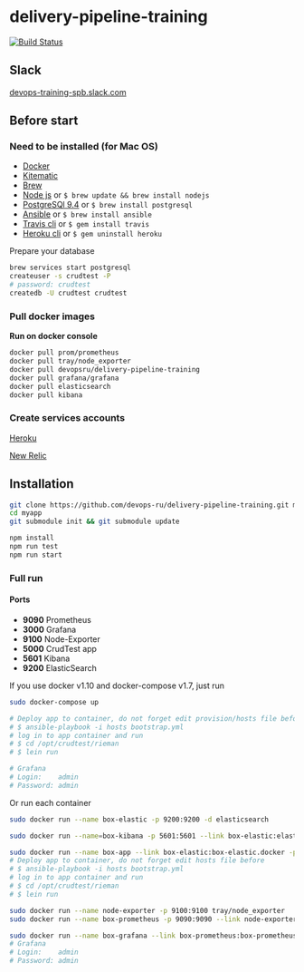# delivery-pipeline-training

[![Build Status](https://travis-ci.org/devops-ru/delivery-pipeline-training.svg?branch=master)](https://travis-ci.org/devops-ru/delivery-pipeline-training)

## Slack

[devops-training-spb.slack.com](https://devops-training-spb.slack.com)

## Before start

### Need to be installed (for Mac OS)

* [Docker](https://docs.docker.com/engine/installation/mac/)
* [Kitematic](https://kitematic.com/)
* [Brew](http://brew.sh/)
* [Node js](https://nodejs.org/en/download/) or ``$ brew update && brew install nodejs``
* [PostgreSQl 9.4](http://www.postgresql.org/download/macosx/) or ``$ brew install postgresql``
* [Ansible](http://docs.ansible.com/ansible/intro_installation.html) or ``$ brew install ansible ``
* [Travis cli](https://github.com/travis-ci/travis.rb) or ``$ gem install travis``
* [Heroku cli](https://devcenter.heroku.com/articles/heroku-command) or ``$ gem uninstall heroku``

Prepare your database

``` bash
brew services start postgresql
createuser -s crudtest -P
# password: crudtest
createdb -U crudtest crudtest
```

### Pull docker images

__Run on docker console__

``` bash
docker pull prom/prometheus
docker pull tray/node_exporter
docker pull devopsru/delivery-pipeline-training
docker pull grafana/grafana
docker pull elasticsearch
docker pull kibana
```

### Create services accounts

[Heroku](https://signup.heroku.com/login)

[New Relic](https://newrelic.com/signup)


## Installation

``` bash
git clone https://github.com/devops-ru/delivery-pipeline-training.git myapp
cd myapp
git submodule init && git submodule update

npm install
npm run test
npm run start
```


### Full run


#### Ports

* __9090__ Prometheus
* __3000__ Grafana
* __9100__ Node-Exporter
* __5000__ CrudTest app
* __5601__ Kibana
* __9200__ ElasticSearch

If you use docker v1.10 and docker-compose v1.7, just run 

```bash
sudo docker-compose up 

# Deploy app to container, do not forget edit provision/hosts file before
# $ ansible-playbook -i hosts bootstrap.yml
# log in to app container and run 
# $ cd /opt/crudtest/rieman
# $ lein run

# Grafana
# Login:    admin
# Password: admin
```

Or run each container

``` bash
sudo docker run --name box-elastic -p 9200:9200 -d elasticsearch

sudo docker run --name=box-kibana -p 5601:5601 --link box-elastic:elasticsearch -d  kibana

sudo docker run --name box-app --link box-elastic:box-elastic.docker -p 5000:5000  -p 9100:9100 -d devopsru/delivery-pipeline-training
# Deploy app to container, do not forget edit hosts file before
# $ ansible-playbook -i hosts bootstrap.yml
# log in to app container and run 
# $ cd /opt/crudtest/rieman
# $ lein run

sudo docker run --name node-exporter -p 9100:9100 tray/node_exporter
sudo docker run --name box-prometheus -p 9090:9090 --link node-exporter -v [REPO DIR]/steps/11-monitoring/prometheus.yml:/etc/prometheus/prometheus.yml -d prom/prometheus

sudo docker run --name box-grafana --link box-prometheus:box-prometheus.docker -p 3000:3000 -d grafana/grafana
# Grafana
# Login:    admin
# Password: admin
```

